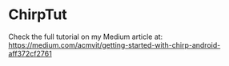 # ChirpTut 
Check the full tutorial on my Medium article at:
https://medium.com/acmvit/getting-started-with-chirp-android-aff372cf2761
